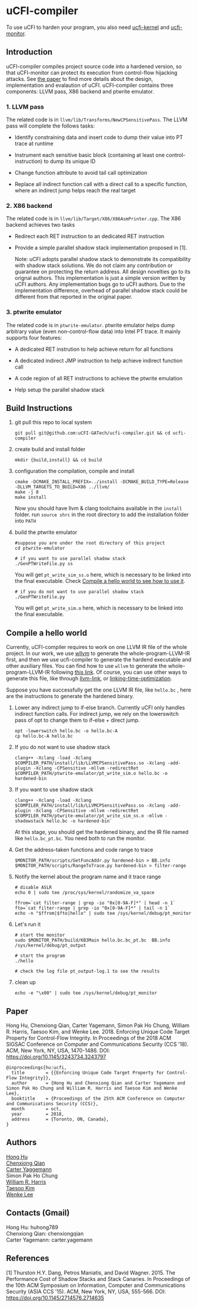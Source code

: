 # uCFI-compiler

To use uCFI to harden your program, you also need [ucfi-kernel](https://github.com/uCFI-GATech/ucfi-kernel) and [ucfi-monitor](https://github.com/uCFI-GATech/ucfi-monitor).

## Introduction

uCFI-compiler compiles project source code into a hardened version, so that uCFI-monitor can protect its execution from control-flow hijacking attacks. See [the paper](https://gts3.org/assets/papers/2018/hu:ucfi.pdf) to find more details about the design, implementation and evalaution of uCFI. uCFI-compiler contains three components: LLVM pass, X86 backend and ptwrite emulator.

### 1. LLVM pass

The related code is in `llvm/lib/Transforms/NewCPSensitivePass`. The LLVM pass will complete the follows tasks:

* Identify constraining data and insert code to dump their value into PT trace at runtime

* Instrument each sensitive basic block (containing at least one control-instruction) to dump its unique ID

* Change function attribute to avoid tail call optimization

* Replace all indirect function call with a direct call to a specific function, where an indirect jump helps reach the real target

### 2. X86 backend

The related code is in `llvm/lib/Target/X86/X86AsmPrinter.cpp`. The X86 backend achieves two tasks

* Redirect each RET instruction to an dedicated RET instruction

* Provide a simple parallel shadow stack implementation proposed in [1].

   Note: uCFI adopts parallel shadow stack to demonstrate its compatibility with shadow stack solutions. We do not claim any contribution or guarantee on protecting the return address. All design novelties go to its orignal authors. This implementation is just a simple version written by uCFI authors. Any implementation bugs go to uCFI authors. Due to the implementation difference, overhead of parallel shadow stack could be different from that reported in the original paper.

### 3. ptwrite emulator

The related code is in `ptwrite-emulator`. ptwrite emulator helps dump arbitrary value (even non-control-flow data) into Intel PT trace. It mainly supports four features:

* A dedicated RET instrution to help achieve return for all functions

* A dedicated indirect JMP instruction to help achieve indirect function call

* A code region of all RET instructions to achieve the ptwrite emulation

* Help setup the parallel shadow stack

## Build Instructions

1. git pull this repo to local system

       git pull git@github.com:uCFI-GATech/ucfi-compiler.git && cd ucfi-compiler
    
2. create build and install folder

       mkdir {build,install} && cd build
    
3. configuration the compilation, compile and install 

       cmake -DCMAKE_INSTALL_PREFIX=../install -DCMAKE_BUILD_TYPE=Release -DLLVM_TARGETS_TO_BUILD=X86 ../llvm/
       make -j 8
       make install
    
     Now you should have llvm & clang toolchains available in the `install` folder. run `source shrc` in the root directory to add the installation folder into `PATH`

4. build the ptwrite emulator

       #suppose you are under the root directory of this project
       cd ptwrite-emulator
       
       # if you want to use parallel shadow stack
       ./GenPTWriteFile.py ss
   
   You will get `pt_write_sim_ss.o` here, which is necessary to be linked into the final executable. Check [Compile a hello world to see how to use it](README.md#compile-a-hello-world).
   
       # if you do not want to use parallel shadow stack
       ./GenPTWriteFile.py
   
   You will get `pt_write_sim.o` here, which is necessary to be linked into the final executable.

## Compile a hello world

Currently, uCFI-compiler requires to work on one LLVM IR file of the whole project. In our work, we use [wllvm](https://github.com/travitch/whole-program-llvm) to generate the whole-program-LLVM-IR first, and then we use ucfi-compiler to generate the hardend executable and other auxiliary files. You can find how to use `wllvm` to generate the whole-program-LLVM-IR following [this link](https://github.com/travitch/whole-program-llvm). Of course, you can use other ways to generate this file, like through [llvm-link](http://llvm.org/docs/CommandGuide/llvm-link.html), or [linking-time-optimization](https://llvm.org/docs/LinkTimeOptimization.html). 

Suppose you have successfully get the one LLVM IR file, like `hello.bc` , here are the instructions to generate the hardened binary. 

1. Lower any indirect jump to if-else branch. Currently uCFI only handles indirect function calls. For indirect jump, we rely on the lowerswitch pass of opt to change them to if-else + direct jump. 

       opt -lowerswitch hello.bc -o hello.bc-A
       cp hello.bc-A hello.bc

2. If you do not want to use shadow stack

       clang++ -Xclang -load -Xclang $COMPILER_PATH/install/lib/LLVMCPSensitivePass.so -Xclang -add-plugin -Xclang -CPSensitive -mllvm -redirectRet $COMPILER_PATH/ptwrite-emulator/pt_write_sim.o hello.bc -o hardened-bin
    
3. If you want to use shadow stack

       clang++ -Xclang -load -Xclang $COMPILER_PATH/install/lib/LLVMCPSensitivePass.so -Xclang -add-plugin -Xclang -CPSensitive -mllvm -redirectRet $COMPILER_PATH/ptwrite-emulator/pt_write_sim_ss.o -mllvm -shadowstack hello.bc -o hardened-bin`
       
    
    At this stage, you should get the hardened binary, and the IR file named like `hello.bc_pt.bc`. You need both to run the monitor. 
    
4. Get the address-taken functions and code range to trace

       $MONITOR_PATH/scripts/GetFuncAddr.py hardened-bin > BB.info
       $MONITOR_PATH/scripts/RangeToTrace.py hardened-bin > filter-range
        
5. Notify the kernel about the program name and it trace range

       # disable ASLR
       echo 0 | sudo tee /proc/sys/kernel/randomize_va_space
       
       ffrom=`cat filter-range | grep -io "0x[0-9A-F]*" | head -n 1`
       fto=`cat filter-range | grep -io "0x[0-9A-F]*" | tail -n 1`
       echo -n "$ffrom|$fto|hello" | sudo tee /sys/kernel/debug/pt_monitor
       
6. Let's run it
       
       # start the monitor
       sudo $MONITOR_PATH/build/KB3Main hello.bc.bc_pt.bc  BB.info /sys/kernel/debug/pt_output
       
       # start the program
       ./hello
       
       # check the log file pt_output-log.1 to see the results
       
7. clean up

       echo -e "\x00" | sudo tee /sys/kernel/debug/pt_monitor
    
## Paper

Hong Hu, Chenxiong Qian, Carter Yagemann, Simon Pak Ho Chung, William R. Harris, Taesoo Kim, and Wenke Lee. 2018. Enforcing Unique Code Target Property for Control-Flow Integrity. In Proceedings of the 2018 ACM SIGSAC Conference on Computer and Communications Security (CCS '18). ACM, New York, NY, USA, 1470-1486. DOI: https://doi.org/10.1145/3243734.3243797

```
@inproceedings{hu:ucfi,
  title        = {{Enforcing Unique Code Target Property for Control-Flow Integrity}},
  author       = {Hong Hu and Chenxiong Qian and Carter Yagemann and Simon Pak Ho Chung and William R. Harris and Taesoo Kim and Wenke Lee},
  booktitle    = {Proceedings of the 25th ACM Conference on Computer and Communications Security (CCS)},
  month        = oct,
  year         = 2018,
  address      = {Toronto, ON, Canada},
}
```

## Authors

[Hong Hu](https://www.cc.gatech.edu/~hhu86/)<br />
[Chenxiong Qian](https://0-14n.github.io/)<br />
[Carter Yaggemann](https://carteryagemann.com/)<br />
Simon Pak Ho Chung<br />
[William R. Harris](https://galois.com/team/bill-harris/)<br />
[Taesoo Kim](https://taesoo.kim/)<br />
[Wenke Lee](http://wenke.gtisc.gatech.edu/)

## Contacts (Gmail)

Hong Hu: huhong789<br />
Chenxiong Qian: chenxiongqian<br />
Carter Yagemann: carter.yagemann

## References

[1] Thurston H.Y. Dang, Petros Maniatis, and David Wagner. 2015. The Performance Cost of Shadow Stacks and Stack Canaries. In Proceedings of the 10th ACM Symposium on Information, Computer and Communications Security (ASIA CCS '15). ACM, New York, NY, USA, 555-566. DOI: https://doi.org/10.1145/2714576.2714635
